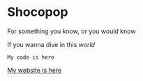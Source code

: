 # Shocopop
For something you know, or you would know

If you wanna dive in this _world_  <br>

``My code is here``<br>

[My website is here](https://shoco-1218.github.io/)
